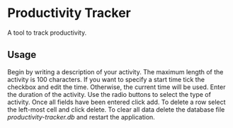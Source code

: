 # Productivity Tracker

A tool to track productivity.

## Usage

Begin by writing a description of your activity. The maximum length of the activity is 100 characters. If you want to specify a start time tick the checkbox and edit the time. Otherwise, the current time will be used. Enter the duration of the activity. Use the radio buttons to select the type of activity. Once all fields have been entered click add. To delete a row select the left-most cell and click delete. To clear all data delete the database file *productivity-tracker.db* and restart the application.
